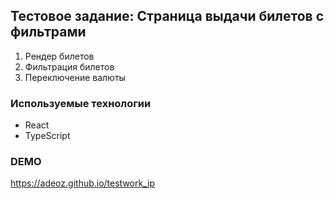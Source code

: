 ## Тестовое задание: Страница выдачи билетов с фильтрами

1. Рендер билетов
2. Фильтрация билетов
3. Переключение валюты

### Используемые технологии

* React
* TypeScript


### DEMO
https://adeoz.github.io/testwork_ip